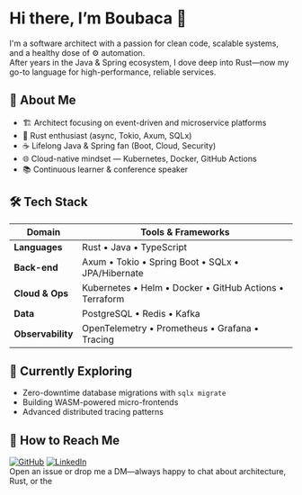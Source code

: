 # Hi there, I’m Boubaca 👋

I'm a software architect with a passion for clean code, scalable systems, and a healthy dose of ⚙️ automation.  
After years in the Java & Spring ecosystem, I dove deep into Rust—now my go-to language for high-performance, reliable services.

## 🚀 About Me
- 🏗  Architect focusing on event-driven and microservice platforms  
- 🦀 Rust enthusiast (async, Tokio, Axum, SQLx)  
- ☕️ Lifelong Java & Spring fan (Boot, Cloud, Security)  
- 🌐 Cloud-native mindset — Kubernetes, Docker, GitHub Actions  
- 📚 Continuous learner & conference speaker

## 🛠  Tech Stack
| Domain | Tools & Frameworks |
| ------ | ------------------ |
| **Languages** | Rust • Java • TypeScript |
| **Back-end** | Axum • Tokio • Spring Boot • SQLx • JPA/Hibernate |
| **Cloud & Ops** | Kubernetes • Helm • Docker • GitHub Actions • Terraform |
| **Data** | PostgreSQL • Redis • Kafka |
| **Observability** | OpenTelemetry • Prometheus • Grafana • Tracing |

## 🌱 Currently Exploring
- Zero-downtime database migrations with `sqlx migrate`
- Building WASM-powered micro-frontends
- Advanced distributed tracing patterns

## 💬 How to Reach Me
[![GitHub](https://img.shields.io/badge/GitHub-@boubaca-181717?logo=github&style=for-the-badge)](https://github.com/boubaca)
[![LinkedIn](https://img.shields.io/badge/LinkedIn-Connect-blue?logo=linkedin&style=for-the-badge)](https://www.linkedin.com/in/boubacar-barry-6b886479)  
Open an issue or drop me a DM—always happy to chat about architecture, Rust, or the
